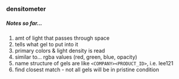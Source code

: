### densitometer


##### Notes so far...

1. amt of light that passes through space
2. tells what gel to put into it
3. primary colors & light density is read
4. similar to... rgba values (red, green, blue, opacity)
5. name structure of gels are like `<COMPANY><PRODUCT_ID>`, i.e. lee121
6. find closest match - not all gels will be in pristine condition
